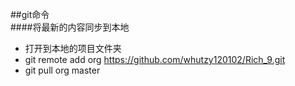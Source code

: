##git命令  
####将最新的内容同步到本地
- 打开到本地的项目文件夹
- git remote add org https://github.com/whutzy120102/Rich_9.git
- git pull org master
